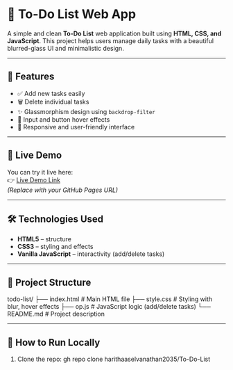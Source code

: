 # 📝 To-Do List Web App

A simple and clean **To-Do List** web application built using **HTML, CSS, and JavaScript**. This project helps users manage daily tasks with a beautiful blurred-glass UI and minimalistic design.

---

## 🌟 Features

- ✅ Add new tasks easily
- 🗑️ Delete individual tasks
- ✨ Glassmorphism design using `backdrop-filter`
- 🎨 Input and button hover effects
- 📱 Responsive and user-friendly interface

---

## 🚀 Live Demo

You can try it live here:  
👉 [Live Demo Link](https://harithaaselvanathan2035.github.io/To-Do-List/)  
*(Replace with your GitHub Pages URL)*

---

## 🛠️ Technologies Used

- **HTML5** – structure
- **CSS3** – styling and effects
- **Vanilla JavaScript** – interactivity (add/delete tasks)

---

## 📂 Project Structure
todo-list/
├── index.html # Main HTML file
├── style.css # Styling with blur, hover effects
├── op.js # JavaScript logic (add/delete tasks)
└── README.md # Project description

---

## 🧪 How to Run Locally

1. Clone the repo:
   gh repo clone harithaaselvanathan2035/To-Do-List

